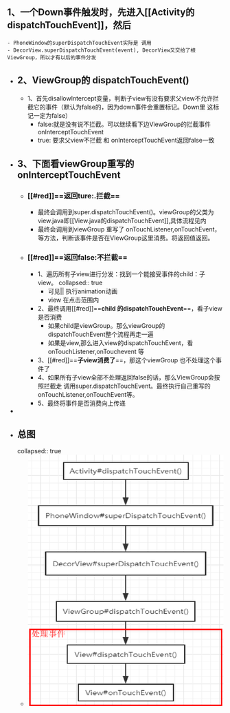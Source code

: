 ## 1、一个Down事件触发时，先进入[[Activity的dispatchTouchEvent]]，然后
	- PhoneWindow的superDispatchTouchEvent实际是 调用
	- DecorView.superDispatchTouchEvent(event), DecorView又交给了根ViewGroup，所以才有以后的事件分发
- ## 2、ViewGroup的 dispatchTouchEvent()
	- 1、首先disallowIntercept变量，判断子view有没有要求父view不允许拦截它的事件（默认为false的，因为down事件会重置标记。Down里 这标记一定为false）
		- false:就是没有说不拦截。可以继续看下边ViewGroup的拦截事件onInterceptTouchEvent
		- true: 要求父view不拦截 和 onInterceptTouchEvent返回false一致
- ## 3、下面看viewGroup重写的onInterceptTouchEvent
	- ### [[#red]]==**返回ture:.拦截**==
		- 最终会调用到super.dispatchTouchEvent()。viewGroup的父类为view.java即[[View.java的dispatchTouchEvent]],具体流程见内
		- 最终会调用到viewGroup 重写了 onTouchListener,onTouchEvent，等方法，判断该事件是否在VIewGroup这里消费。将返回值返回。
	- ### [[#red]]==**返回false:不拦截**==
		- 1、遍历所有子view进行分发：找到一个能接受事件的child：子view。
		  collapsed:: true
			- 可见|| 执行animation动画
			- view 在点击范围内
		- 2、最终调用[[#red]]==**child 的dispatchTouchEvent**==，看子view是否消费
			- 如果child是viewGroup。那么viewGroup的 dispatchTouchEvent整个流程再走一遍
			- 如果是view,那么进入view的dispatchTouchEvent，看onTouchListener,onTouchevent  等
		- 3、[[#red]]==**子view消费了**==，那这个viewGroup 也不处理这个事件了
		- 4、如果所有子view全部不处理返回false的话，那么ViewGroup会按照拦截走 调用super.dispatchTouchEvent。最终执行自己重写的onTouchListener,onTouchEvent等。
		- 5、最终将事件是否消费向上传递
-
- ## 总图
  collapsed:: true
	- ![image.png](../assets/image_1691200375216_0.png)